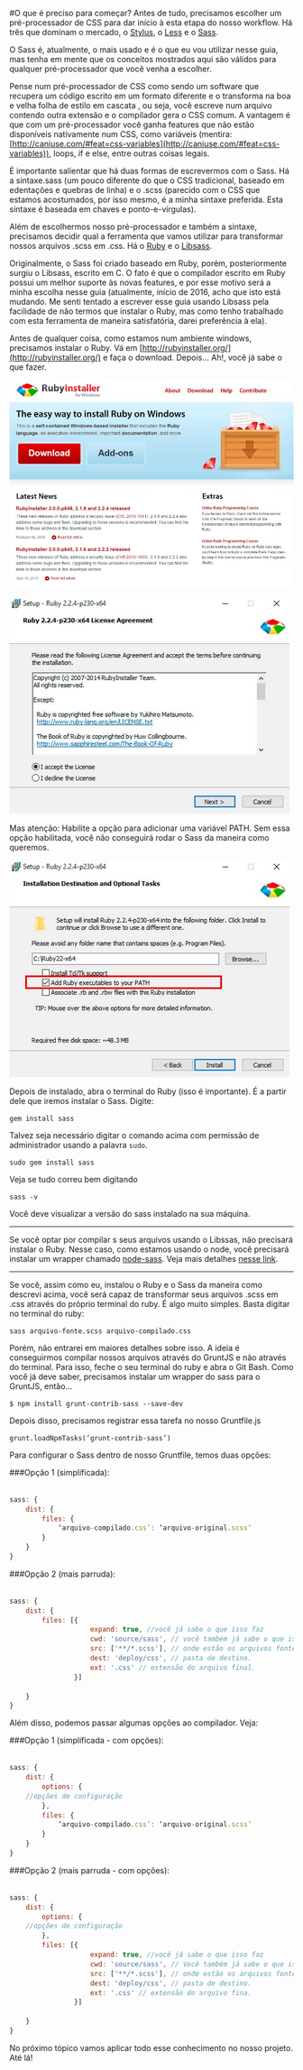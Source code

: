 #O que é preciso para começar?
Antes de tudo, precisamos escolher um pré-processador de CSS para dar início à esta etapa do nosso workflow. Há três que dominam o mercado, o [Stylus](http://stylus-lang.com/), o [Less](http://lesscss.org/) e o [Sass](http://sass-lang.com/). 

O Sass é, atualmente, o mais usado e é o que eu vou utilizar nesse guia, mas tenha em mente que os conceitos mostrados aqui são válidos para qualquer pré-processador que você venha a escolher.

Pense num pré-processador de CSS como sendo um software que recupera um código escrito em um formato diferente e o transforma na boa e velha folha de estilo em cascata , ou seja, você escreve num arquivo contendo outra extensão e o compilador gera o CSS comum. A vantagem é que com um pré-processador você ganha features que não estão disponíveis nativamente num CSS, como variáveis (mentira: [http://caniuse.com/#feat=css-variables](http://caniuse.com/#feat=css-variables)), loops, if e else, entre outras coisas legais.

É importante salientar que há duas formas de escrevermos com o Sass. Há a sintaxe.sass (um pouco diferente do que o CSS tradicional, baseado em edentações e quebras de linha) e o .scss (parecido com o CSS que estamos acostumados, por isso mesmo, é a minha sintaxe preferida. Esta sintaxe é baseada em chaves e ponto-e-vírgulas).

Além de escolhermos nosso pré-processador e também a sintaxe, precisamos decidir qual a ferramenta que vamos utilizar para transformar nossos arquivos .scss em .css. Há o [Ruby](http://rubyinstaller.org/) e o [Libsass](http://libsass.org/).

Originalmente, o Sass foi criado baseado em Ruby, porém, posteriormente surgiu o Libsass, escrito em C. O fato é que o compilador escrito em Ruby possui um melhor suporte às novas features, e por esse motivo será a minha escolha nesse guia (atualmente, início de 2016, acho que isto está mudando. Me senti tentado a escrever esse guia usando Libsass pela facilidade de não termos que instalar o Ruby, mas como tenho trabalhado com esta ferramenta de maneira satisfatória, darei preferência à ela).

Antes de qualquer coisa, como estamos num ambiente windows, precisamos instalar o Ruby. Vá em [http://rubyinstaller.org/](http://rubyinstaller.org/) e faça o download. Depois... Ah!, você já sabe o que fazer.

![Instalando o Ruby](01.jpg "Instalando o Ruby")

![Instalando o Ruby](02.jpg "Instalando o Ruby")

Mas atenção: Habilite a opção para adicionar uma variável PATH. Sem essa opção habilitada, você não conseguirá rodar o Sass da maneira como queremos.

![Incluindo a variável PATH](03.jpg "Incluindo a variável PATH")

Depois de instalado, abra o terminal do Ruby (isso é importante). É a partir dele que iremos instalar o Sass. Digite:

```
gem install sass

```

Talvez seja necessário digitar o comando acima com permissão de administrador usando a palavra ```sudo```.

```
sudo gem install sass

```

Veja se tudo correu bem digitando

```
sass -v

```

Você deve visualizar a versão do sass instalado na sua máquina.

---

Se você optar por compilar s seus arquivos usando o Libssas, não precisará instalar o Ruby. Nesse caso, como estamos usando o node, você precisará instalar um wrapper chamado [node-sass](https://github.com/sass/node-sass). Veja mais detalhes [nesse link](http://sass-lang.com/libsass). 

---


Se você, assim como eu, instalou o Ruby e o Sass da maneira como descrevi acima, você será capaz de transformar seus arquivos .scss em .css através do próprio terminal do ruby. É algo muito simples. Basta digitar no terminal do ruby:

```
sass arquivo-fonte.scss arquivo-compilado.css
```

Porém, não entrarei em maiores detalhes sobre isso. A ideia é conseguirmos compilar nossos arquivos através do GruntJS e não através do terminal. Para isso, feche o seu terminal do ruby e abra o Git Bash. Como você já deve saber, precisamos instalar um wrapper do sass para o GruntJS, então…

```
$ npm install grunt-contrib-sass --save-dev
```

Depois disso, precisamos registrar essa tarefa no nosso Gruntfile.js

```
grunt.loadNpmTasks(‘grunt-contrib-sass’)
```

Para configurar o Sass dentro de nosso Gruntfile, temos duas opções:

###Opção 1 (simplificada):

```javascript

sass: {
    dist: {
        files: {
            ‘arquivo-compilado.css’: ‘arquivo-original.scss’
        }
    }
}

```


###Opção 2 (mais parruda):

```javascript

sass: {
    dist: {
        files: [{
                    expand: true, //você já sabe o que isso faz
                    cwd: 'source/sass', // você também já sabe o que isso faz.
                    src: ['**/*.scss'], // onde estão os arquivos fontes
                    dest: 'deploy/css', // pasta de destino.
                    ext: '.css' // extensão do arquivo final.
                }]

    }
}
```


Além disso, podemos passar algumas opções ao compilador. Veja:


###Opção 1 (simplificada - com opções):

```javascript

sass: {
    dist: {
        options: {
	//opções de configuração
        },
        files: {
            ‘arquivo-compilado.css’: ‘arquivo-original.scss’
        }
    }
}

```



###Opção 2 (mais parruda - com opções):

```javascript

sass: {
    dist: {
        options: {
	//opções de configuração
        },
        files: [{
                    expand: true, //você já sabe o que isso faz
                    cwd: 'source/sass', // Você também já sabe o que isso faz.
                    src: ['**/*.scss'], // onde estão os arquivos fontes
                    dest: 'deploy/css', // pasta de destino.
                    ext: '.css' // extensão do arquivo fina.
                }]

    }
}
```


No próximo tópico vamos aplicar todo esse conhecimento no nosso projeto. Até lá!





